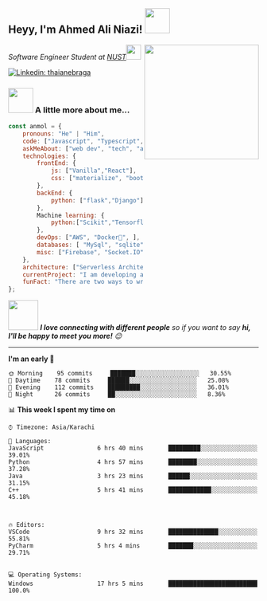 <h2>Heyy, I'm Ahmed Ali Niazi! <img src="https://media.giphy.com/media/12oufCB0MyZ1Go/giphy.gif" width="50"></h2>
<img align='right' src="https://media.giphy.com/media/M9gbBd9nbDrOTu1Mqx/giphy.gif" width="230">
<p><em>Software Engineer Student at <a href="https://nust.edu.pk/">NUST</a><img src="https://media.giphy.com/media/WUlplcMpOCEmTGBtBW/giphy.gif" width="30"> 
</em></p>

[![Linkedin: thaianebraga](https://img.shields.io/badge/-anmol-blue?style=flat-square&logo=Linkedin&logoColor=white&link=https://www.linkedin.com/in/ahmed-ali-90091b1b9/)](https://www.linkedin.com/in/ahmed-ali-90091b1b9/)



### <img src="https://media.giphy.com/media/VgCDAzcKvsR6OM0uWg/giphy.gif" width="50"> A little more about me...  

```javascript
const anmol = {
    pronouns: "He" | "Him",
    code: ["Javascript", "Typescript", "Python", "Java"],
    askMeAbout: ["web dev", "tech", "app dev", "photography","Graphic Designing"],
    technologies: {
        frontEnd: {
            js: ["Vanilla","React"],
            css: ["materialize", "bootstrap"]
        },
        backEnd: {
            python: ["flask","Django"]
        },
        Machine learning: {
            python:["Scikit","Tensorflow","Keras","Pytorch"]
        },
        devOps: ["AWS", "Docker🐳", ],
        databases: [ "MySql", "sqlite"],
        misc: ["Firebase", "Socket.IO", "selenium", "open-cv"]
    },
    architecture: ["Serverless Architecture", "Progressive web applications", "Single page applications"],
    currentProject: "I am developing a webapp capable to predict your day to day sales hence reducing your business risk even before you start it",
    funFact: "There are two ways to write error-free programs; only the third one works"
};
```

<img src="https://media.giphy.com/media/LnQjpWaON8nhr21vNW/giphy.gif" width="60"> <em><b>I love connecting with different people</b> so if you want to say <b>hi, I'll be happy to meet you more!</b> 😊</em>

---
<!--START_SECTION:waka-->
**I'm an early 🐤** 

```text
🌞 Morning    95 commits     ███████░░░░░░░░░░░░░░░░░░   30.55% 
🌆 Daytime    78 commits     ██████░░░░░░░░░░░░░░░░░░░   25.08% 
🌃 Evening    112 commits    █████████░░░░░░░░░░░░░░░░   36.01% 
🌙 Night      26 commits     ██░░░░░░░░░░░░░░░░░░░░░░░   8.36%

```


📊 **This week I spent my time on** 

```text
⌚︎ Timezone: Asia/Karachi

💬 Languages: 
JavaScript               6 hrs 40 mins       █████████░░░░░░░░░░░░░░░░   39.01% 
Python                   4 hrs 57 mins       ████████░░░░░░░░░░░░░░░░░   37.28%
Java                     3 hrs 23 mins       ██████░░░░░░░░░░░░░░░░░░░   31.15%
C++                      5 hrs 41 mins       ████████████░░░░░░░░░░░░░   45.18%



🔥 Editors: 
VSCode                   9 hrs 32 mins       ██████████████░░░░░░░░░░░   55.81% 
PyCharm                  5 hrs 4 mins        ███████░░░░░░░░░░░░░░░░░░   29.71% 


💻 Operating Systems: 
Windows                  17 hrs 5 mins       █████████████████████████   100.0%

```
<!--END_SECTION:waka-->

